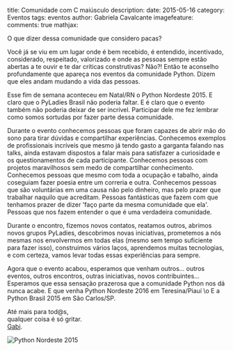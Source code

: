 title: Comunidade com C maiúsculo
description:
date: 2015-05-16
category: Eventos
tags: eventos
author: Gabriela Cavalcante
imagefeature:
comments: true
mathjax:

O que dizer dessa comunidade que considero pacas?


Você já se viu em um lugar onde é bem recebido, é entendido, incentivado, considerado, respeitado, valorizado e onde as pessoas sempre estão abertas a te ouvir e te dar críticas construtivas? Não?! Então te aconselho profundamente que apareça nos eventos da comunidade Python. Dizem que eles andam mudando a vida das pessoas.

Esse fim de semana aconteceu em Natal/RN o Python Nordeste 2015. E claro que o PyLadies Brasil não poderia faltar. E é claro que o evento também não poderia deixar de ser incrível. Participar dele me fez lembrar como somos sortudas por fazer parte dessa comunidade.

Durante o evento conhecemos pessoas que foram capazes de abrir mão do sono para tirar dúvidas e compartilhar experiências. Conhecemos exemplos de profissionais incríveis que mesmo já tendo gasto a garganta falando nas talks, ainda estavam dispostos a falar mais para satisfazer a curiosidade e os questionamentos de cada participante. Conhecemos pessoas com projetos maravilhosos sem medo de compartilhar conhecimento. Conhecemos pessoas que mesmo com toda a ocupação e tabalho, ainda coseguiam fazer poesia entre um correria e outra. Conhecemos pessoas que são voluntárias em uma causa não pelo dinheiro, mas pelo prazer que trabalhar naquilo que acreditam. Pessoas fantásticas que fazem com que tenhamos prazer de dizer 'faço parte da mesma comunidade que ela'. Pessoas que nos fazem entender o que é uma verdadeira comunidade.

Durante o encontro, fizemos novos contatos, reatamos outros, abrimos novos grupos PyLadies, descobrimos novas iniciativas, prometemos a nós mesmas nos envolvermos em todas elas (mesmo sem tempo suficiente para fazer isso), construimos vários laços, aprendemos muitas tecnologias, e com certeza, vamos levar todas essas experiências para sempre.

Agora que o evento acabou, esperamos que venham outros... outros eventos, outros encontros, outras iniciativas, novos contribuintes... Esperamos que essa sensação prazerosa que a comunidade Python nos dá nunca acabe. E que venha Python Nordeste 2016 em Teresina/Piauí \o E a Python Brasil 2015 em São Carlos/SP.

Até mais para tod@s, <br>
qualquer coisa é só gritar.<br>
[Gabi](http://i-am-gabi.github.io/).

![Python Nordeste 2015]({filename}/images/pyne.jpg)
